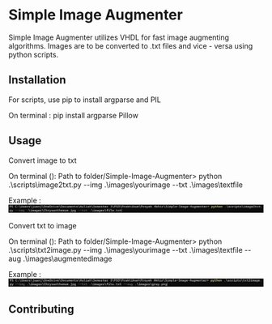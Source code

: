 # Simple Image Augmenter

Simple Image Augmenter utilizes VHDL for fast image augmenting algorithms. Images are to be converted to .txt files and vice - versa using python scripts.

## Installation

For scripts, use pip to install argparse and PIL

On terminal :
pip install argparse Pillow

## Usage

Convert image to txt

On terminal ():
Path to folder/Simple-Image-Augmenter> python .\scripts\image2txt.py --img .\images\yourimage --txt .\images\textfile

Example :
![alt text](https://github.com/juanjonathan67/Simple-Image-Augmenter/blob/main/image2txtex.png?raw=true)


Convert txt to image

On terminal ():
Path to folder/Simple-Image-Augmenter> python .\scripts\txt2image.py --img .\images\yourimage --txt .\images\textfile --aug .\images\augmentedimage

Example :
![alt text](https://github.com/juanjonathan67/Simple-Image-Augmenter/blob/main/txt2imageex.png?raw=true)


## Contributing
